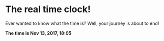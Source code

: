 # The real time clock!

Ever wanted to know what the time is? Well, your journey is about to end!

**The time is Nov 13, 2017, 18:05**